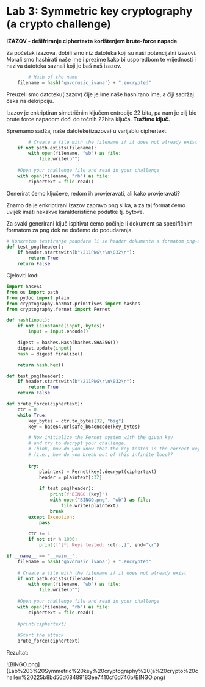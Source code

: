 # Lab 3: Symmetric key cryptography (a crypto challenge)

****IZAZOV - dešifriranje ciphertexta korištenjem brute-force napada****

Za početak izazova, dobili smo niz datoteka koji su naši potencijalni izazovi. Morali smo hashirati naše ime i prezime kako bi usporedbom te vrijednosti i naziva datoteka saznali koji je baš naš izazov.

```python
		# Hash of the name
    filename = hash('govorusic_ivana') + ".encrypted"
```

Preuzeli smo datoteku(izazov) čije je ime naše hashirano ime, a čiji sadržaj čeka na dekripciju. 

Izazov je enkriptiran simetričnim ključem entropije 22 bita, pa nam je cilj bio brute force napadom doći do točnih 22bita ključa. **Tražimo ključ.**

Spremamo sadžaj naše datoteke(izazova) u varijablu ciphertext.

```python
		# Create a file with the filename if it does not already exist
    if not path.exists(filename):
        with open(filename, "wb") as file:
            file.write(b"")
            
    #Open your challenge file and read in your challenge
    with open(filename, "rb") as file:
        ciphertext = file.read()
```

Generirat ćemo ključeve, redom ih provjeravati, ali kako provjeravati?

Znamo da je enkriptirani izazov zapravo png slika, a za taj format ćemo uvijek imati nekakve karakteristične podatke tj. bytove. 

Za svaki generirani ključ ispitivat ćemo počinje li dokument sa specifičnim formatom za png dok ne dođemo do podudaranja.

```python
# Konkretno testiranje podudara li se header dokumenta s formatom png-a
def test_png(header):
    if header.startswith(b"\211PNG\r\n\032\n"):
        return True
    return False
```

Cjeloviti kod:

```python
import base64
from os import path
from pydoc import plain
from cryptography.hazmat.primitives import hashes
from cryptography.fernet import Fernet

def hash(input):
    if not isinstance(input, bytes):
        input = input.encode()

    digest = hashes.Hash(hashes.SHA256())
    digest.update(input)
    hash = digest.finalize()

    return hash.hex()

def test_png(header):
    if header.startswith(b"\211PNG\r\n\032\n"):
        return True
    return False

def brute_force(ciphertext):
    ctr = 0
    while True:
        key_bytes = ctr.to_bytes(32, "big")
        key = base64.urlsafe_b64encode(key_bytes)

        # Now initialize the Fernet system with the given key
        # and try to decrypt your challenge.
        # Think, how do you know that the key tested is the correct key
        # (i.e., how do you break out of this infinite loop)?
        
        try:
            plaintext = Fernet(key).decrypt(ciphertext) 
            header = plaintext[:32]
            
            if test_png(header):
                print(f"BINGO:{key}")
                with open("BINGO.png", "wb") as file:
                    file.write(plaintext)
                break
        except Exception:
            pass

        ctr += 1
        if not ctr % 1000:
            print(f"[*] Keys tested: {ctr:,}", end="\r")

if __name__ == "__main__":
    filename = hash('govorusic_ivana') + ".encrypted"
    
    # Create a file with the filename if it does not already exist
    if not path.exists(filename):
        with open(filename, "wb") as file:
            file.write(b"")
            
    #Open your challenge file and read in your challenge
    with open(filename, "rb") as file:
        ciphertext = file.read()
    
    #print(ciphertext)
    
    #Start the attack
    brute_force(ciphertext)
```

Rezultat: 

![BINGO.png](Lab%203%20Symmetric%20key%20cryptography%20(a%20crypto%20challen%20225b8bd56d68489183ee7410cf6d746b/BINGO.png)